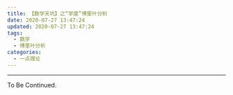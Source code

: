 ```yaml
---
title: 【数学天坑】之“学废”傅里叶分析
date: 2020-07-27 13:47:24
updated: 2020-07-27 13:47:24
tags:
  - 数学
  - 傅里叶分析
categories:
  - 一点理论
---
```


<!-- more -->

---

To Be Continued.

<!-- Q.E.D. -->
